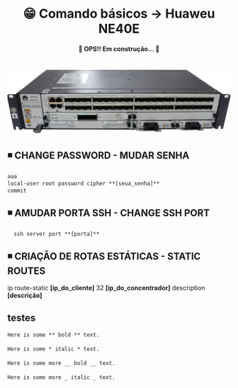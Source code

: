 <h1 align="center">😁 Comando básicos -> Huaweu NE40E</h1>

<h4 align="center">
  🚧 OPS!! Em construção... 🚧
</h4>

<h1 align="center">
  <img alt="ne40e" title="ne40e" src="../img/ne40e.png" />
</h1>

## ◾ CHANGE PASSWORD - MUDAR SENHA
```
aaa
local-user root password cipher **[seua_senha]**
commit
```

## ◾ AMUDAR PORTA SSH - CHANGE SSH PORT
```
  ssh server port **[porta]**
```

## ◾ CRIAÇÃO DE ROTAS ESTÁTICAS - STATIC ROUTES
  ip route-static **[ip_do_cliente]** 32 **[ip_do_concentrador]** description **[descrição]**

## testes
    Here is some ** bold ** text.

    Here is some * italic * text.

    Here is some more __ bold __ text.

    Here is some more _ italic _ text.